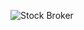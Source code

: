 ![Stock Broker](https://github.com/Abhijeet103/StockBroker/assets/93581505/e0a3133c-a486-4bba-ad74-0da574bb0f54)

